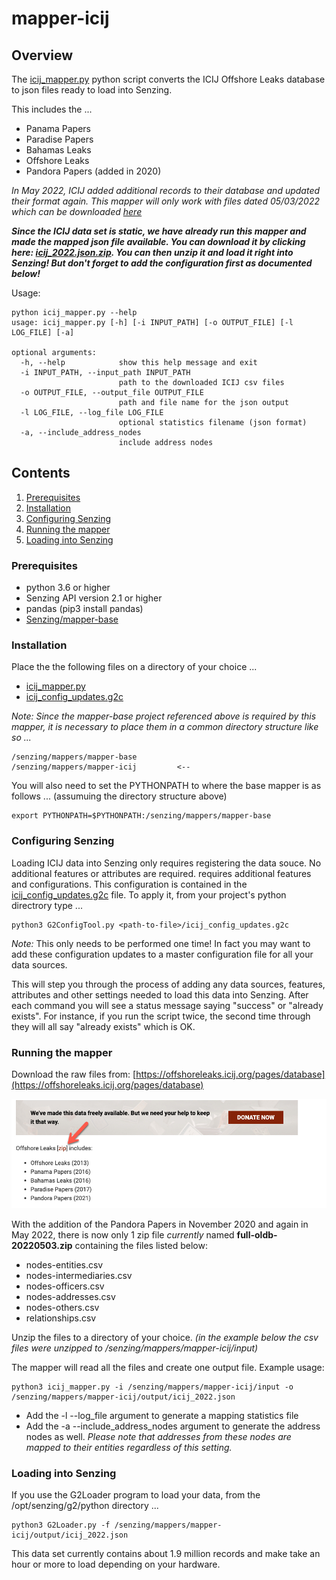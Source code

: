 # mapper-icij

## Overview

The [icij_mapper.py](icij_mapper.py) python script converts the ICIJ Offshore Leaks database to json files ready to load into Senzing. 

This includes the ...
- Panama Papers
- Paradise Papers
- Bahamas Leaks
- Offshore Leaks
- Pandora Papers (added in 2020)

*In May 2022, ICIJ added additional records to their database and updated their format again.   This mapper will only work
with files dated 05/03/2022 which can be downloaded [here](https://offshoreleaks-data.icij.org/offshoreleaks/csv/full-oldb.20220503.zip)*

***Since the ICIJ data set is static, we have already run this mapper and made the mapped json file available.  You can
download it by clicking here:
[icij_2022.json.zip](https://public-read-access.s3.amazonaws.com/mapped-data-sets/icij-offshore-leaks/icij_2022.json.zip).
You can then unzip it and load it right into Senzing!  But don't forget to add the configuration first as documented below!***

Usage:

```console
python icij_mapper.py --help
usage: icij_mapper.py [-h] [-i INPUT_PATH] [-o OUTPUT_FILE] [-l LOG_FILE] [-a]

optional arguments:
  -h, --help            show this help message and exit
  -i INPUT_PATH, --input_path INPUT_PATH
                        path to the downloaded ICIJ csv files
  -o OUTPUT_FILE, --output_file OUTPUT_FILE
                        path and file name for the json output
  -l LOG_FILE, --log_file LOG_FILE
                        optional statistics filename (json format)
  -a, --include_address_nodes
                        include address nodes
```

## Contents

1. [Prerequisites](#prerequisites)
2. [Installation](#installation)
3. [Configuring Senzing](#configuring-senzing)
4. [Running the mapper](#running-the-mapper)
5. [Loading into Senzing](#loading-into-senzing)

### Prerequisites

- python 3.6 or higher
- Senzing API version 2.1 or higher
- pandas (pip3 install pandas)
- [Senzing/mapper-base](https://github.com/Senzing/mapper-base)

### Installation

Place the the following files on a directory of your choice ...

- [icij_mapper.py](icij_mapper.py)
- [icij_config_updates.g2c](icij_config_updates.g2c)

*Note: Since the mapper-base project referenced above is required by this mapper, it is necessary to place them in a common directory structure like so ...*

```Console
/senzing/mappers/mapper-base
/senzing/mappers/mapper-icij         <--
```

You will also need to set the PYTHONPATH to where the base mapper is as follows ... (assumuing the directory structure above)

```Console
export PYTHONPATH=$PYTHONPATH:/senzing/mappers/mapper-base
```

### Configuring Senzing

Loading ICIJ data into Senzing only requires registering the data souce.  No additional features or attributes are required.
requires additional features and configurations.
This configuration is contained in the [icij_config_updates.g2c](icij_config_updates.g2c) file.  To apply it, from
your project's python directrory type ...

```console
python3 G2ConfigTool.py <path-to-file>/icij_config_updates.g2c
```

*Note:* This only needs to be performed one time! In fact you may want to add these configuration updates to a master configuration file for all your data sources.



This will step you through the process of adding any data sources, features, attributes and other settings needed to load this data into Senzing.
After each command you will see a status message saying "success" or "already exists".
For instance, if you run the script twice, the second time through they will all say "already exists" which is OK.

### Running the mapper

Download the raw files from: [https://offshoreleaks.icij.org/pages/database](https://offshoreleaks.icij.org/pages/database)

![download page](images/download_page.jpg)

With the addition of the Pandora Papers in November 2020 and again in May 2022, there is now only 1 zip file
 *currently* named **full-oldb-20220503.zip** containing the files listed below:

- nodes-entities.csv
- nodes-intermediaries.csv
- nodes-officers.csv
- nodes-addresses.csv
- nodes-others.csv
- relationships.csv

Unzip the files to a directory of your choice. *(in the example below the csv files were unzipped to /senzing/mappers/mapper-icij/input)*

The mapper will read all the files and create one output file.  Example usage:

```console
python3 icij_mapper.py -i /senzing/mappers/mapper-icij/input -o /senzing/mappers/mapper-icij/output/icij_2022.json
```
- Add the -l --log_file argument to generate a mapping statistics file
- Add the -a --include_address_nodes argument to generate the address nodes as well. *Please note that addresses from these nodes
are mapped to their entities regardless of this setting.*


### Loading into Senzing

If you use the G2Loader program to load your data, from the /opt/senzing/g2/python directory ...

```console
python3 G2Loader.py -f /senzing/mappers/mapper-icij/output/icij_2022.json
```

This data set currently contains about 1.9 million records and make take an hour or more to load depending on your hardware.

